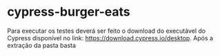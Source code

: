 # cypress-burger-eats

Para executar os testes deverá ser feito o download do executável do Cypress
disponível no link: https://download.cypress.io/desktop. Após a extração da pasta basta
